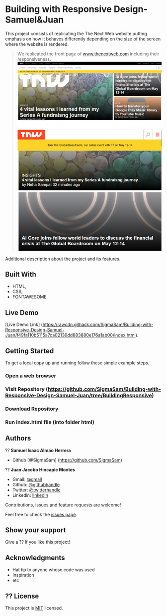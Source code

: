 # Building with Responsive Design-Samuel&Juan
 This project consists of replicating the The Next Web website putting emphasis on how it behaves differently depending on the size of the screen where the website is rendered.

 > We replicated the front page of www.thenextweb.com including their responsiveness.
 ![screenshot](Images/screenshot1.png)
 ![screenshot](Images/screenshot2.png)

 Additional description about the project and its features.

## Built With

- HTML,
- CSS,
- FONTAWESOME

## Live Demo

[Live Demo Link] (https://rawcdn.githack.com/SigmaSam/Building-with-Responsive-Design-Samuel-Juan/f49fa110b5115a7ca02139dd883880e176a1ab00/index.html).

## Getting Started

To get a local copy up and running follow these simple example steps.

### Open a web browser

### Visit Repository (https://github.com/SigmaSam/Building-with-Responsive-Design-Samuel-Juan/tree/BuildingResponsive)

### Download Repository

### Run index.html file (into folder html)

## Authors

?? **Samuel Isaac Almao Herrera**

- Github [@SigmaSam] (https://github.com/SigmaSam)


?? **Juan Jacobo Hincapie Montes**

- Gmail: [@gmail](jacobo12.montes@gmail.com)
- Github: [@githubhandle](https://github.com/jacobo12montes)
- Twitter: [@twitterhandle](https://twitter.com/HincapieMontes)
- Linkedin: [linkedin](https://www.linkedin.com/in/juan-jacobo-hincapi%C3%A9-montes-93975210b/)


Contributions, issues and feature requests are welcome!

Feel free to check the [issues page](https://github.com/SigmaSam/Building-with-Responsive-Design-Samuel-Juan/issues).

## Show your support

Give a ?? if you like this project!

## Acknowledgments

- Hat tip to anyone whose code was used
- Inspiration
- etc

## ?? License

This project is [MIT](lic.url) licensed.
